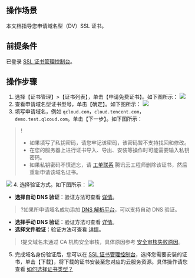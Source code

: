 ## 操作场景
本文档指导您申请域名型（DV）SSL 证书。   

## 前提条件
已登录 [SSL 证书管理控制台](https://console.cloud.tencent.com/ssl)。
## 操作步骤
1. 选择【证书管理】>【证书列表】，单击【申请免费证书】。如下图所示：
![](https://main.qcloudimg.com/raw/7d0cfa112ef9e32d9f433a6168d6333e.png)
2. 查看申请域名型证书型号，单击【确定】。如下图所示：
![](https://main.qcloudimg.com/raw/67c9a271ea357da40cba2bb10f272354.png)
3. 填写申请域名，例如 `qcloud.com`，`cloud.tencent.com`，`demo.test.qlcoud.com`。单击【下一步】。如下图所示：
>!
>- 如果填写了私钥密码，请您牢记该密码，该密码暂不支持找回和修改。
>- 在您的服务器上进行证书导入、导出、安装等操作时可能需要输入私钥密码。
>- 如果私钥密码不慎遗忘，请 [工单联系](https://console.cloud.tencent.com/workorder/category) 腾讯云工程师删除该证书，然后重新申请该域名证书。
>
![](https://main.qcloudimg.com/raw/d6f4f3bfadd23905d546fb7e27453380.png)
4. 选择验证方式。如下图所示：
![](https://main.qcloudimg.com/raw/606bb7b1c06164a2002df97a4e97e986.png)
  - **选择自动 DNS 验证**：验证方法可查看 [详情](https://cloud.tencent.com/document/product/400/4142#.E8.87.AA.E5.8A.A8-dns-.E9.AA.8C.E8.AF.81)。
 >?如果所申请域名成功添加 [DNS 解析平台](https://console.cloud.tencent.com/cns/domains)，可以支持自动 DNS 验证。
 >
 - **选择手动 DNS 验证**：验证方法可查看 [详情](https://cloud.tencent.com/document/product/400/4142#.E6.89.8B.E5.8A.A8-dns-.E9.AA.8C.E8.AF.81)。
 - **选择文件验证**：验证方法可查看 [详情](https://cloud.tencent.com/document/product/400/4142#.E6.96.87.E4.BB.B6.E9.AA.8C.E8.AF.81)。
 
>!提交域名未通过 CA 机构安全审核，具体原因参考 [安全审核失败原因](https://cloud.tencent.com/doc/product/400/5439)。
>
5. 完成域名身份验证后，您可以在 [SSL 证书管理控制台](https://console.cloud.tencent.com/ssl)，选择您需要安装的证书，单击【下载】，将下载的证书安装至您对应的云服务资源。具体操作请您查看 [如何选择证书类型？](https://cloud.tencent.com/document/product/400/4143)


